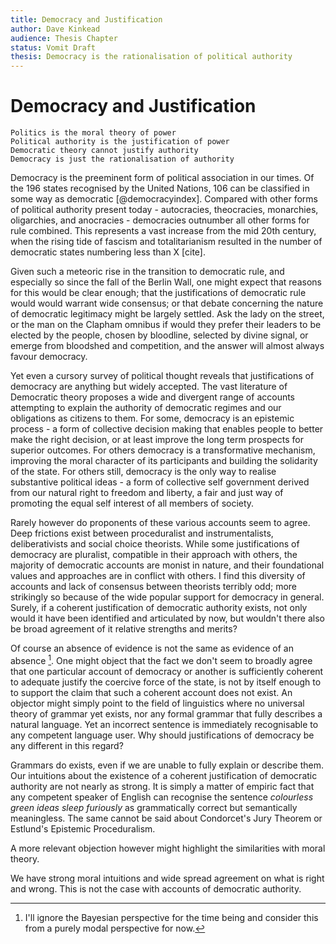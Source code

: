 ```yaml
--- 
title: Democracy and Justification
author: Dave Kinkead
audience: Thesis Chapter
status: Vomit Draft
thesis: Democracy is the rationalisation of political authority
---
```


# Democracy and Justification

    Politics is the moral theory of power
    Political authority is the justification of power
    Democratic theory cannot justify authority
    Democracy is just the rationalisation of authority

Democracy is the preeminent form of political association in our times.  Of the 196 states recognised by the United Nations, 106 can be classified in some way as democratic [@democracyindex].  Compared with other forms of political authority present today - autocracies, theocracies, monarchies, oligarchies, and anocracies - democracies outnumber all other forms for rule combined.  This represents a vast increase from the mid 20th century, when the rising tide of fascism and totalitarianism resulted in the number of democratic states numbering less than X [cite]. 

Given such a meteoric rise in the transition to democratic rule, and especially so since the fall of the Berlin Wall, one might expect that reasons for this would be clear enough; that the justifications of democratic rule would would warrant wide consensus; or that debate concerning the nature of democratic legitimacy might be largely settled.  Ask the lady on the street, or the man on the Clapham omnibus if would they prefer their leaders to be elected by the people, chosen by bloodline, selected by divine signal, or emerge from bloodshed and competition, and the answer will almost always favour democracy.

Yet even a cursory survey of political thought reveals that justifications of democracy are anything but widely accepted.  The vast literature of Democratic theory proposes a wide and divergent range of accounts attempting to explain the authority of democratic regimes and our obligations as citizens to them.  For some, democracy is an epistemic process - a form of collective decision making that enables people to better make the right decision, or at least improve the long term prospects for superior outcomes.  For others democracy is a transformative mechanism, improving the moral character of its participants and building the solidarity of the state.  For others still, democracy is the only way to realise substantive political ideas - a form of collective self government derived from our natural right to freedom and liberty, a fair and just way of promoting the equal self interest of all members of society.  

Rarely however do proponents of these various accounts seem to agree.  Deep frictions exist between proceduralist and instrumentalists, deliberativists and social choice theorists.  While some justifications of democracy are pluralist, compatible in their approach with others, the majority of democratic accounts are monist in nature, and their foundational values and approaches are in conflict with others.  I find this diversity of accounts and lack of consensus between theorists terribly odd; more strikingly so because of the wide popular support for democracy in general.  Surely, if a coherent justification of democratic authority exists, not only would it have been identified and articulated by now, but wouldn't there also be broad agreement of it relative strengths and merits?

Of course an absence of evidence is not the same as evidence of an absence [^bayesian]. One might object that the fact we don't seem to broadly agree that one particular account of democracy or another is sufficiently coherent to adequate justify the coercive force of the state, is not by itself enough to to support the claim that such a coherent account does not exist.  An objector might simply point to the field of linguistics where no universal theory of grammar yet exists, nor any formal grammar that fully describes a natural language.  Yet an incorrect sentence is immediately recognisable to any competent language user.  Why should justifications of democracy be any different in this regard? 

Grammars do exists, even if we are unable to fully explain or describe them.  Our intuitions about the existence of a coherent justification of democratic authority are not nearly as strong. It is simply a matter of empiric fact that any competent speaker of English can recognise the sentence _colourless green ideas sleep furiously_ as grammatically correct but semantically meaningless.  The same cannot be said about Condorcet's Jury Theorem or Estlund's Epistemic Proceduralism.

A more relevant objection however might highlight the similarities with moral theory.

We have strong moral intuitions and wide spread agreement on what is right and wrong.  This is not the case with accounts of democratic authority.






[^bayesian]: I'll ignore the Bayesian perspective for the time being and consider this from a purely modal perspective for now.